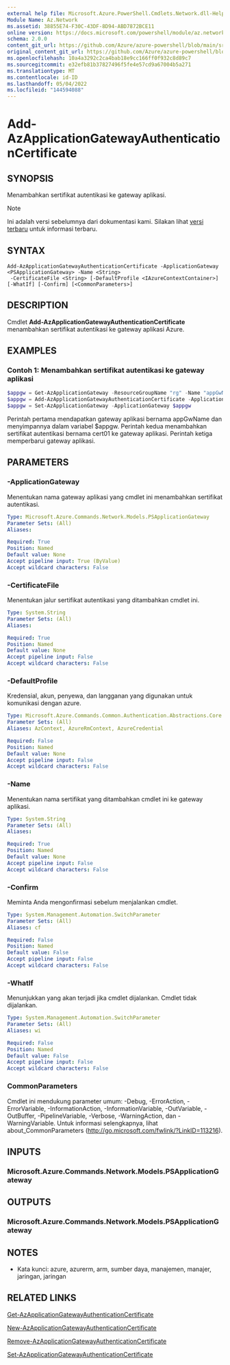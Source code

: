 ```yaml
---
external help file: Microsoft.Azure.PowerShell.Cmdlets.Network.dll-Help.xml
Module Name: Az.Network
ms.assetid: 38855E74-F30C-43DF-8D94-ABD7872BCE11
online version: https://docs.microsoft.com/powershell/module/az.network/add-azapplicationgatewayauthenticationcertificate
schema: 2.0.0
content_git_url: https://github.com/Azure/azure-powershell/blob/main/src/Network/Network/help/Add-AzApplicationGatewayAuthenticationCertificate.md
original_content_git_url: https://github.com/Azure/azure-powershell/blob/main/src/Network/Network/help/Add-AzApplicationGatewayAuthenticationCertificate.md
ms.openlocfilehash: 10a4a3292c2ca4bab18e9cc166ff0f932c8d89c7
ms.sourcegitcommit: e32efb81b37827496f5fe4e57cd9a67004b5a271
ms.translationtype: MT
ms.contentlocale: id-ID
ms.lasthandoff: 05/04/2022
ms.locfileid: "144594088"
---
```

# Add-AzApplicationGatewayAuthenticationCertificate

## SYNOPSIS
Menambahkan sertifikat autentikasi ke gateway aplikasi.

> [!NOTE]
>Ini adalah versi sebelumnya dari dokumentasi kami. Silakan lihat [versi terbaru](/powershell/module/az.network/add-azapplicationgatewayauthenticationcertificate) untuk informasi terbaru.

## SYNTAX

```
Add-AzApplicationGatewayAuthenticationCertificate -ApplicationGateway <PSApplicationGateway> -Name <String>
 -CertificateFile <String> [-DefaultProfile <IAzureContextContainer>] [-WhatIf] [-Confirm] [<CommonParameters>]
```

## DESCRIPTION
Cmdlet **Add-AzApplicationGatewayAuthenticationCertificate** menambahkan sertifikat autentikasi ke gateway aplikasi Azure.

## EXAMPLES

### Contoh 1: Menambahkan sertifikat autentikasi ke gateway aplikasi
```powershell
$appgw = Get-AzApplicationGateway -ResourceGroupName "rg" -Name "appGwName"
$appgw = Add-AzApplicationGatewayAuthenticationCertificate -ApplicationGateway $appgw -Name "cert01" -CertificateFile "C:\cert.cer"
$appgw = Set-AzApplicationGateway -ApplicationGateway $appgw
```

Perintah pertama mendapatkan gateway aplikasi bernama appGwName dan menyimpannya dalam variabel $appgw.
Perintah kedua menambahkan sertifikat autentikasi bernama cert01 ke gateway aplikasi.
Perintah ketiga memperbarui gateway aplikasi.

## PARAMETERS

### -ApplicationGateway
Menentukan nama gateway aplikasi yang cmdlet ini menambahkan sertifikat autentikasi.

```yaml
Type: Microsoft.Azure.Commands.Network.Models.PSApplicationGateway
Parameter Sets: (All)
Aliases:

Required: True
Position: Named
Default value: None
Accept pipeline input: True (ByValue)
Accept wildcard characters: False
```

### -CertificateFile
Menentukan jalur sertifikat autentikasi yang ditambahkan cmdlet ini.

```yaml
Type: System.String
Parameter Sets: (All)
Aliases:

Required: True
Position: Named
Default value: None
Accept pipeline input: False
Accept wildcard characters: False
```

### -DefaultProfile
Kredensial, akun, penyewa, dan langganan yang digunakan untuk komunikasi dengan azure.

```yaml
Type: Microsoft.Azure.Commands.Common.Authentication.Abstractions.Core.IAzureContextContainer
Parameter Sets: (All)
Aliases: AzContext, AzureRmContext, AzureCredential

Required: False
Position: Named
Default value: None
Accept pipeline input: False
Accept wildcard characters: False
```

### -Name
Menentukan nama sertifikat yang ditambahkan cmdlet ini ke gateway aplikasi.

```yaml
Type: System.String
Parameter Sets: (All)
Aliases:

Required: True
Position: Named
Default value: None
Accept pipeline input: False
Accept wildcard characters: False
```

### -Confirm
Meminta Anda mengonfirmasi sebelum menjalankan cmdlet.

```yaml
Type: System.Management.Automation.SwitchParameter
Parameter Sets: (All)
Aliases: cf

Required: False
Position: Named
Default value: False
Accept pipeline input: False
Accept wildcard characters: False
```

### -WhatIf
Menunjukkan yang akan terjadi jika cmdlet dijalankan.
Cmdlet tidak dijalankan.

```yaml
Type: System.Management.Automation.SwitchParameter
Parameter Sets: (All)
Aliases: wi

Required: False
Position: Named
Default value: False
Accept pipeline input: False
Accept wildcard characters: False
```

### CommonParameters
Cmdlet ini mendukung parameter umum: -Debug, -ErrorAction, -ErrorVariable, -InformationAction, -InformationVariable, -OutVariable, -OutBuffer, -PipelineVariable, -Verbose, -WarningAction, dan -WarningVariable. Untuk informasi selengkapnya, lihat about_CommonParameters (http://go.microsoft.com/fwlink/?LinkID=113216).

## INPUTS

### Microsoft.Azure.Commands.Network.Models.PSApplicationGateway

## OUTPUTS

### Microsoft.Azure.Commands.Network.Models.PSApplicationGateway

## NOTES
* Kata kunci: azure, azurerm, arm, sumber daya, manajemen, manajer, jaringan, jaringan

## RELATED LINKS

[Get-AzApplicationGatewayAuthenticationCertificate](./Get-AzApplicationGatewayAuthenticationCertificate.md)

[New-AzApplicationGatewayAuthenticationCertificate](./New-AzApplicationGatewayAuthenticationCertificate.md)

[Remove-AzApplicationGatewayAuthenticationCertificate](./Remove-AzApplicationGatewayAuthenticationCertificate.md)

[Set-AzApplicationGatewayAuthenticationCertificate](./Set-AzApplicationGatewayAuthenticationCertificate.md)


